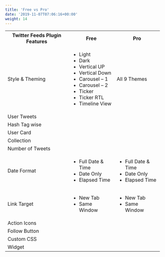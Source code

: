 ```yaml
---
title: 'Free vs Pro'
date: '2019-11-07T07:06:16+00:00'
weight: 14
---
```


<table class="free-vs-pro table table-responsive">
<tbody>
	<tr>
		<th>Twitter Feeds Plugin Features</th>
		<th>Free</th>
		<th>Pro</th>
	</tr>
	<tr>
		<td>Style & Theming</td>
		<td class="themes-list">
			<ul>
			<li><span class="fa fa-check"></span> Light</li>
			<li><span class="fa fa-times"></span> Dark</li>
			<li><span class="fa fa-times"></span> Vertical UP</li>
			<li><span class="fa fa-times"></span> Vertical Down</li>
			<li><span class="fa fa-times"></span> Carousel – 1</li>
			<li><span class="fa fa-times"></span> Carousel – 2</li>
			<li><span class="fa fa-times"></span> Ticker</li>
			<li><span class="fa fa-times"></span> Ticker RTL</li>
			<li><span class="fa fa-times"></span> Timeline View</li>
			</ul>
		</td>
		<td><span class="fa fa-check"></span> All 9 Themes</td>
	</tr>
	<tr>
		<td>User Tweets</td>
		<td><span class="fa fa-check"></span></td>
		<td><span class="fa fa-check"></span></td>
	</tr>
	<tr>
		<td>Hash Tag wise</td>
		<td><span class="fa fa-check"></span></td>
		<td><span class="fa fa-check"></span></td>
	</tr>
	<tr>
		<td>User Card</td>
		<td><span class="fa fa-times"></span></td>
		<td><span class="fa fa-check"></span></td>
	</tr>
	<tr>
		<td>Collection</td>
		<td><span class="fa fa-times"></span></td>
		<td><span class="fa fa-check"></span></td>
	</tr>
	<tr>
		<td>Number of Tweets</td>
		<td><span class="fa fa-check"></span></td>
		<td><span class="fa fa-check"></span></td>
	</tr>
	<tr>
		<td>Date Format</td>
		<td class="themes-list">
			<ul>
				<li><span class="fa fa-check"></span> Full Date & Time</li>
				<li><span class="fa fa-check"></span> Date Only</li>
				<li><span class="fa fa-check"></span> Elapsed Time</li>
			</ul>
			</td>
			<td class="themes-list">
			<ul>
				<li><span class="fa fa-check"></span> Full Date & Time</li>
				<li><span class="fa fa-check"></span> Date Only</li>
				<li><span class="fa fa-check"></span> Elapsed Time</li>
			</ul>
		</td>
	</tr>
	<tr>
		<td>Link Target</td>
		<td class="themes-list">
			<ul>
				<li><span class="fa fa-check"></span> New Tab</li>
				<li><span class="fa fa-check"></span> Same Window</li>
			</ul>
		</td>
		<td class="themes-list">
			<ul>
				<li><span class="fa fa-check"></span> New Tab</li>
				<li><span class="fa fa-check"></span> Same Window</li>
			</ul>
		</td>
	</tr>
	<tr>
		<td>Action Icons</td>
		<td><span class="fa fa-check"></span></td>
		<td><span class="fa fa-check"></span></td>
	</tr>
	<tr>
		<td>Follow Button</td>
		<td><span class="fa fa-check"></span></td>
		<td><span class="fa fa-check"></span></td>
	</tr>
	<tr>
		<td>Custom CSS</td>
		<td><span class="fa fa-check"></span></td>
		<td><span class="fa fa-check"></span></td>
	</tr>
	<tr>
		<td>Widget</td>
		<td><span class="fa fa-check"></span></td>
		<td><span class="fa fa-check"></span></td>
	</tr>
</tbody>
</table>